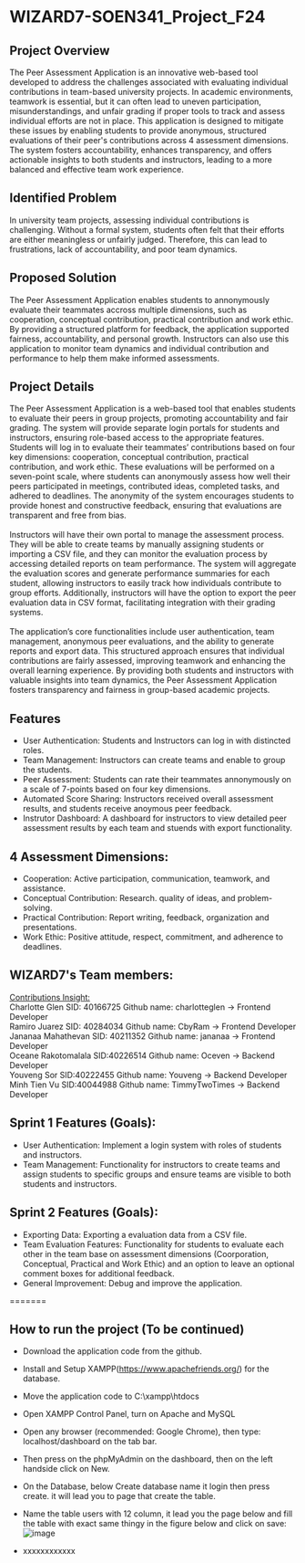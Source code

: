 # WIZARD7-SOEN341_Project_F24

## Project Overview
  The Peer Assessment Application is an innovative web-based tool developed to address the challenges associated with evaluating individual contributions in team-based university projects. In academic environments, teamwork is essential, but it can often lead to uneven participation, misunderstandings, and unfair grading if proper tools to track and assess individual efforts are not in place. This application is designed to mitigate these issues by enabling students to provide anonymous, structured evaluations of their peer's contributions across 4 assessment dimensions. The system fosters accountability, enhances transparency, and offers actionable insights to both students and instructors, leading to a more balanced and effective team work experience.<br>
## Identified Problem
  In university team projects, assessing individual contributions is challenging. Without a formal system, students often felt that their efforts are either meaningless or unfairly judged. Therefore, this can lead to frustrations, lack of accountability, and poor team dynamics.<br>
## Proposed Solution
  The Peer Assessment Application enables students to annonymously evaluate their teammates accross multiple dimensions, such as cooperation, conceptual contribution, practical contribution and work ethic. By providing a structured platform for feedback, the application supported fairness, accountability, and personal growth. Instructors can also use this application to monitor team dynamics and individual contribution and performance to help them make informed assessments.<br>
## Project Details
  The Peer Assessment Application is a web-based tool that enables students to evaluate their peers in group projects, promoting accountability and fair grading. The system will provide separate login portals for students and instructors, ensuring role-based access to the appropriate features. Students will log in to evaluate their teammates’ contributions based on four key dimensions: cooperation, conceptual contribution, practical contribution, and work ethic. These evaluations will be performed on a seven-point scale, where students can anonymously assess how well their peers participated in meetings, contributed ideas, completed tasks, and adhered to deadlines. The anonymity of the system encourages students to provide honest and constructive feedback, ensuring that evaluations are transparent and free from bias. <br>
  <br>
  Instructors will have their own portal to manage the assessment process. They will be able to create teams by manually assigning students or importing a CSV file, and they can monitor the evaluation process by accessing detailed reports on team performance. The system will aggregate the evaluation scores and generate performance summaries for each student, allowing instructors to easily track how individuals contribute to group efforts. Additionally, instructors will have the option to export the peer evaluation data in CSV format, facilitating integration with their grading systems. <br>
  <br>
  The application’s core functionalities include user authentication, team management, anonymous peer evaluations, and the ability to generate reports and export data. This structured approach ensures that individual contributions are fairly assessed, improving teamwork and enhancing the overall learning experience. By providing both students and instructors with valuable insights into team dynamics, the Peer Assessment Application fosters transparency and fairness in group-based academic projects.

## Features
-  User Authentication: Students and Instructors can log in with distincted roles.
-  Team Management: Instructors can create teams and enable to group the students.
-  Peer Assessment: Students can rate their teammates annonymously on a scale of 7-points based on four key dimensions.
-  Automated Score Sharing: Instructors received overall assessment results, and students receive anoymous peer feedback.
-  Instrutor Dashboard: A dashboard for instructors to view detailed peer assessment results by each team and stuends with export functionality.

## 4 Assessment Dimensions:
-  Cooperation: Active participation, communication, teamwork, and assistance.
-  Conceptual Contribution: Research. quality of ideas, and problem-solving.
-  Practical Contribution: Report writing, feedback, organization and presentations.
-  Work Ethic: Positive attitude, respect, commitment, and adherence to deadlines.

##  WIZARD7's Team members:
[Contributions Insight:](https://github.com/charlotteglen/WIZARD7-SOEN341_Project_F24/graphs/contributors)
<br/>Charlotte Glen SID: 40166725 Github name: charlotteglen -> Frontend Developer
<br/>Ramiro Juarez SID: 40284034 Github name: CbyRam -> Frontend Developer
<br/>Jananaa Mahathevan SID: 40211352 Github name: jananaa -> Frontend Developer
<br/>Oceane Rakotomalala SID:40226514 Github name: Oceven -> Backend Developer
<br/>Youveng Sor  SID:40222455  Github name: Youveng -> Backend Developer
<br/>Minh Tien Vu SID:40044988  Github name: TimmyTwoTimes -> Backend Developer

## Sprint 1 Features (Goals):
-  User Authentication: Implement a login system with roles of students and instructors.
-  Team Management: Functionality for instructors to create teams and assign students to specific groups and ensure teams are visible to both students and instructors.

## Sprint 2 Features (Goals):
- Exporting Data: Exporting a evaluation data from a CSV file.
- Team Evaluation Features: Functionality for students to evaluate each other in the team base on assessment dimensions (Coorporation, Conceptual, Practical and Work Ethic) and an option to leave an optional comment boxes for additional feedback.
- General Improvement: Debug and improve the application.
  
=======
## How to run the project (To be continued)
- Download the application code from the github.
- Install and Setup XAMPP(https://www.apachefriends.org/) for the database.
- Move the application code to C:\xampp\htdocs
- Open XAMPP Control Panel, turn on Apache and MySQL
- Open any browser (recommended: Google Chrome), then type: localhost/dashboard on the tab bar.
- Then press on the phpMyAdmin on the dashboard, then on the left handside click on New.
- On the Database, below Create database name it login then press create. it will lead you to page that create the table.
- Name the table users with 12 column, it lead you the page below and fill the table with exact same thingy in the figure below and click on save:
![image](https://github.com/user-attachments/assets/f9641d01-34a9-4d06-9f72-43bf7e654b34)



- xxxxxxxxxxxx
